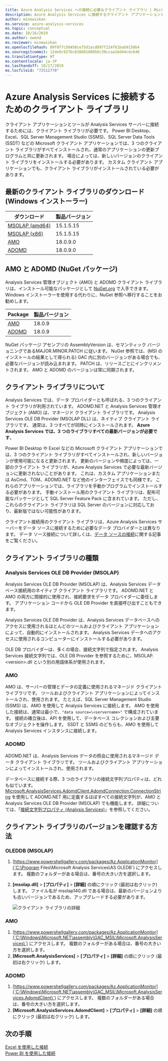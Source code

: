 ```yaml
---
title: Azure Analysis Services への接続に必要なクライアント ライブラリ | Microsoft Docs
description: Azure Analysis Services に接続するクライアント アプリケーションとツールに必要なクライアント ライブラリについて説明します。
author: minewiskan
ms.service: azure-analysis-services
ms.topic: conceptual
ms.date: 10/16/2019
ms.author: owend
ms.reviewer: minewiskan
ms.openlocfilehash: 89f8ffc58458ce75d1acd897f224f61bab9158b4
ms.sourcegitcommit: 12de9c927bc63868168056c39ccaa16d44cdc646
ms.translationtype: HT
ms.contentlocale: ja-JP
ms.lasthandoff: 10/17/2019
ms.locfileid: "72512778"
---
```

# <a name="client-libraries-for-connecting-to-azure-analysis-services"></a>Azure Analysis Services に接続するためのクライアント ライブラリ

クライアント アプリケーションとツールが Analysis Services サーバーに接続するためには、クライアント ライブラリが必要です。 Power BI Desktop、Excel、SQL Server Management Studio (SSMS)、SQL Server Data Tools (SSDT) などの Microsoft クライアント アプリケーションでは、3 つのクライアント ライブラリがすべてインストールされ、通常のアプリケーションの更新プログラムと共に更新されます。 場合によっては、新しいバージョンのクライアント ライブラリをインストールする必要があります。 カスタム クライアント アプリケーションでも、クライアント ライブラリがインストールされている必要があります。

## <a name="download-the-latest-client-libraries-windows-installer"></a>最新のクライアント ライブラリのダウンロード (Windows インストーラー)  

|ダウンロード  |製品バージョン  | 
|---------|---------|
|[MSOLAP (amd64)](https://go.microsoft.com/fwlink/?linkid=829576)    |    15.1.5.15    |
|[MSOLAP (x86)](https://go.microsoft.com/fwlink/?linkid=829575)     |     15.1.5.15       |
|[AMO](https://go.microsoft.com/fwlink/?linkid=829578)     |   18.0.9.0    |
|[ADOMD](https://go.microsoft.com/fwlink/?linkid=829577)     |    18.0.9.0     |

## <a name="amo-and-adomd-nuget-packages"></a>AMO と ADOMD (NuGet パッケージ)

Analysis Services 管理オブジェクト (AMO) と ADOMD クライアント ライブラリは、インストール可能なパッケージとして [NuGet.org](https://www.nuget.org/) で入手できます。Windows インストーラーを使用する代わりに、NuGet 参照へ移行することをお勧めします。 

|Package  | 製品バージョン  | 
|---------|---------|
|[AMO](https://www.nuget.org/packages/Microsoft.AnalysisServices.retail.amd64/)    |    18.0.9     |
|[ADOMD](https://www.nuget.org/packages/Microsoft.AnalysisServices.AdomdClient.retail.amd64/)     |   18.0.9      |

NuGet パッケージ アセンブリの AssemblyVersion は、セマンティック バージョニングであるMAJOR.MINOR.PATCH に従います。 NuGet 参照では、(MSI のインストールの結果として得られる) GAC 内に別のバージョンがある場合でも、必要なバージョンが読み込まれます。 PATCH は、リリースごとにインクリメントされます。 AMO と ADOMD のバージョンは常に同期されます。

## <a name="understanding-client-libraries"></a>クライアント ライブラリについて

Analysis Services では、データ プロバイダーとも呼ばれる、3 つのクライアント ライブラリが利用されています。 ADOMD.NET と Analysis Services 管理オブジェクト (AMO) は、マネージド クライアント ライブラリです。 Analysis Services OLE DB Provider (MSOLAP DLL) は、ネイティブ クライアント ライブラリです。 通常は、3 つすべてが同時にインストールされます。 **Azure Analysis Services では、3 つのライブラリすべての最新バージョンが必要です**。 

Power BI Desktop や Excel などの Microsoft クライアント アプリケーションでは、3 つのクライアント ライブラリがすべてインストールされ、新しいバージョンが使用可能になると更新されます。 更新のバージョンや頻度によっては、一部のクライアント ライブラリが、Azure Analysis Services で必要な最新バージョンに更新されないことがあります。 これは、カスタム アプリケーションまたは AsCmd、TOM、ADOMD.NET など他のインターフェイスでも同様です。 これらのアプリケーションでは、ライブラリを手動かプログラムでインストールする必要があります。 手動インストール用のクライアント ライブラリは、配布可能なパッケージとして SQL Server Feature Pack に含まれています。 ただし、これらのクライアント ライブラリは SQL Server のバージョンに対応しており、最新版ではない可能性があります。  

クライアント接続用のクライアント ライブラリは、Azure Analysis Services サーバーをデータ ソースに接続するために必要なデータ プロバイダーとは異なります。 データ ソース接続について詳しくは、[データ ソースの接続](analysis-services-datasource.md)に関する記事をご覧ください。

## <a name="client-library-types"></a>クライアント ライブラリの種類

### <a name="analysis-services-ole-db-provider-msolap"></a>Analysis Services OLE DB Provider (MSOLAP) 

 Analysis Services OLE DB Provider (MSOLAP) は、Analysis Services データベース接続用のネイティブ クライアント ライブラリです。 ADOMD.NET と AMO の両方に間接的に使用され、接続要求をデータ プロバイダーに委任します。 アプリケーション コードから OLE DB Provider を直接呼び出すこともできます。  
  
 Analysis Services OLE DB Provider は、Analysis Services データベースへのアクセスに使用されるほとんどのツールおよびクライアント アプリケーションによって、自動的にインストールされます。 Analysis Services データへのアクセスに使用されるコンピューターにインストールする必要があります。  
  
 OLE DB プロバイダーは、多くの場合、接続文字列で指定されます。 Analysis Services 接続文字列では、OLE DB Provider を参照するために、MSOLAP.\<version>.dll という別の用語体系が使用されます。

### <a name="amo"></a>AMO  

 AMO は、サーバーの管理とデータの定義に使用されるマネージド クライアント ライブラリです。 ツールおよびクライアント アプリケーションによってインストールされ、使用されます。 たとえば、SQL Server Management Studio (SSMS) は、AMO を使用して Analysis Services に接続します。 AMO を使用した接続は、通常は最小で、`"data source=\<servername>"` で構成されています。 接続の確立後は、API を使用して、データベース コレクションおよび主要なオブジェクトを操作します。 SSDT と SSMS のどちらも、AMO を使用して Analysis Services インスタンスに接続します。  

  
### <a name="adomd"></a>ADOMD

 ADOMD.NET は、Analysis Services データの照会に使用されるマネージド データ クライアント ライブラリです。 ツールおよびクライアント アプリケーションによってインストールされ、使用されます。 
  
 データベースに接続する際、3 つのライブラリの接続文字列プロパティは、どれも似ています。 [Microsoft.AnalysisServices.AdomdClient.AdomdConnection.ConnectionString](/dotnet/api/microsoft.analysisservices.adomdclient.adomdconnection.connectionstring#Microsoft_AnalysisServices_AdomdClient_AdomdConnection_ConnectionString) を使用して ADOMD.NET 用に定義するほぼすべての接続文字列が、AMO と Analysis Services OLE DB Provider (MSOLAP) でも機能します。 詳細については、「[接続文字列プロパティ &#40;Analysis Services&#41;](https://docs.microsoft.com/analysis-services/instances/connection-string-properties-analysis-services)」を参照してください。  

  
##  <a name="bkmk_LibUpdate"></a>クライアント ライブラリのバージョンを確認する方法   
  
### <a name="oleddb-msolap"></a>OLEDDB (MSOLAP)  
  
1.  [https://www.powershellgallery.com/packages/Az.ApplicationMonitor](`C:\Program Files\Microsoft Analysis Services\AS OLEDB\`) にアクセスします。 複数のフォルダーがある場合は、番号の大きい方を選択します。
  
2.  **[msolap.dll]**  >  **[プロパティ]**  >  **[詳細]** の順にクリック (最初は右クリック) します。 ファイル名が msolap140.dll である場合は、最新のバージョンよりも古いバージョンであるため、アップグレードする必要があります。
    
    ![クライアント ライブラリの詳細](media/analysis-services-data-providers/aas-msolap-details.png)
    
  
### <a name="amo"></a>AMO

1. [https://www.powershellgallery.com/packages/Az.ApplicationMonitor](`C:\Windows\Microsoft.NET\assembly\GAC_MSIL\Microsoft.AnalysisServices\`) にアクセスします。 複数のフォルダーがある場合は、番号の大きい方を選択します。
2. **[Microsoft.AnalysisServices]**  >  **[プロパティ]**  >  **[詳細]** の順にクリック (最初は右クリック) します。  

### <a name="adomd"></a>ADOMD

1. [https://www.powershellgallery.com/packages/Az.ApplicationMonitor](`C:\Windows\Microsoft.NET\assembly\GAC_MSIL\Microsoft.AnalysisServices.AdomdClient\`) にアクセスします。 複数のフォルダーがある場合は、番号の大きい方を選択します。
2. **[Microsoft.AnalysisServices.AdomdClient]**  >  **[プロパティ]**  >  **[詳細]** の順にクリック (最初は右クリック) します。  


## <a name="next-steps"></a>次の手順
[Excel を使用した接続](analysis-services-connect-excel.md)    
[Power BI を使用した接続](analysis-services-connect-pbi.md)
